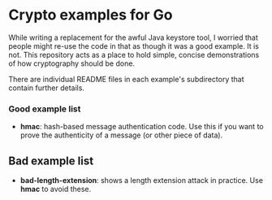 # Crypto examples for Go

While writing a replacement for the awful Java keystore tool, I worried that
people might re-use the code in that as though it was a good example. It is not.
This repository acts as a place to hold simple, concise demonstrations of how
cryptography should be done.

There are individual README files in each example's subdirectory that contain
further details.

### Good example list

- **hmac**: hash-based message authentication code. Use this if you want to
	prove the authenticity of a message (or other piece of data).

## Bad example list

- **bad-length-extension**: shows a length extension attack in practice. Use
	**hmac** to avoid these.

